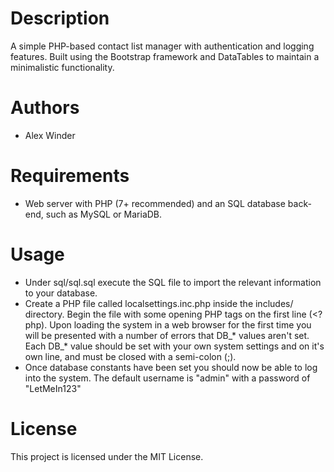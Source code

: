 # Description

A simple PHP-based contact list manager with authentication and logging features. Built using the Bootstrap framework and DataTables to maintain a minimalistic functionality.

# Authors

* Alex Winder 

# Requirements

* Web server with PHP (7+ recommended) and an SQL database back-end, such as MySQL or MariaDB.

# Usage

- Under sql/sql.sql execute the SQL file to import the relevant information to your database.
- Create a PHP file called localsettings.inc.php inside the includes/ directory. Begin the file with some opening PHP tags on the first line (<?php). Upon loading the system in a web browser for the first time you will be presented with a number of errors that DB_* values aren't set. Each DB_* value should be set with your own system settings and on it's own line, and must be closed with a semi-colon (;).
- Once database constants have been set you should now be able to log into the system. The default username is "admin" with a password of "LetMeIn123"

# License

This project is licensed under the MIT License.